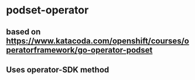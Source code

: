 # podset-operator
## based on https://www.katacoda.com/openshift/courses/operatorframework/go-operator-podset
## Uses operator-SDK method

